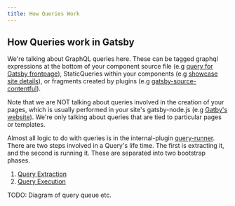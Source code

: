 ```yaml
---
title: How Queries Work
---
```


## How Queries work in Gatsby

We're talking about GraphQL queries here. These can be tagged graphql expressions at the bottom of your component source file (e.g [query for Gatsby frontpage](https://github.com/gatsbyjs/gatsby/blob/master/www/src/pages/index.js#L225)), StaticQueries within your components (e.g [showcase site details](https://github.com/gatsbyjs/gatsby/blob/master/www/src/components/showcase-details.js#L103)), or fragments created by plugins (e.g [gatsby-source-contentful](https://github.com/gatsbyjs/gatsby/blob/master/packages/gatsby-source-contentful/src/fragments.js)). 

Note that we are NOT talking about queries involved in the creation of your pages, which is usually performed in your site's gatsby-node.js (e.g [Gatby's website](https://github.com/gatsbyjs/gatsby/blob/master/www/gatsby-node.js#L85)). We're only talking about queries that are tied to particular pages or templates.

Almost all logic to do with queries is in the internal-plugin [query-runner](https://github.com/gatsbyjs/gatsby/tree/master/packages/gatsby/src/internal-plugins/query-runner). There are two steps involved in a Query's life time. The first is extracting it, and the second is running it. These are separated into two bootstrap phases.

1. [Query Extraction](/docs/behind-the-scenes-query-extraction/)
2. [Query Execution](/docs/behind-the-scenes-query-execution/)

TODO: Diagram of query queue etc.

